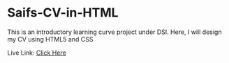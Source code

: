 # Saifs-CV-in-HTML
This is an introductory learning curve project under DSI. Here, I will design my CV using HTML5 and CSS

Live Link: [Click Here](https://saifergit.github.io/Saifs-CV-in-HTML/index.html)
